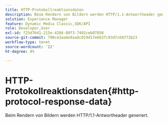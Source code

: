 ```yaml
---
title: HTTP-Protokollreaktionsdaten
description: Beim Rendern von Bildern werden HTTP/1.1-Antwortheader generiert.
solution: Experience Manager
feature: Dynamic Media Classic,SDK/API
role: Developer,User
exl-id: f25d76d1-215e-4286-88f3-7402ceb07858
source-git-commit: 790ce3aa4e9aadc019d17e663fc93d7c69772b23
workflow-type: tm+mt
source-wordcount: '22'
ht-degree: 0%

---
```


# HTTP-Protokollreaktionsdaten{#http-protocol-response-data}

Beim Rendern von Bildern werden HTTP/1.1-Antwortheader generiert.

